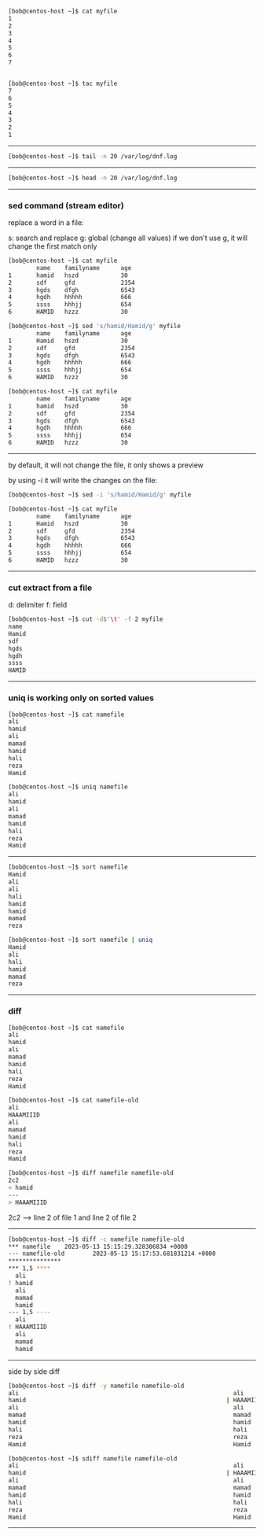 


```bash
[bob@centos-host ~]$ cat myfile 
1
2
3
4
5
6
7


[bob@centos-host ~]$ tac myfile 
7
6
5
4
3
2
1
```

________________________________________________________________________________________________


```bash
[bob@centos-host ~]$ tail -n 20 /var/log/dnf.log
```

________________________________________________________________________________________________


```bash
[bob@centos-host ~]$ head -n 20 /var/log/dnf.log

```

________________________________________________________________________________________________


### sed command (stream editor)

replace a word in a file:

s: search and replace
g: global (change all values) if we don't use g, it will change the first match only

```bash
[bob@centos-host ~]$ cat myfile 
        name    familyname      age
1       hamid   hszd            30
2       sdf     gfd             2354
3       hgds    dfgh            6543
4       hgdh    hhhhh           666
5       ssss    hhhjj           654
6       HAMID   hzzz            30
```


```bash
[bob@centos-host ~]$ sed 's/hamid/Hamid/g' myfile 
        name    familyname      age
1       Hamid   hszd            30
2       sdf     gfd             2354
3       hgds    dfgh            6543
4       hgdh    hhhhh           666
5       ssss    hhhjj           654
6       HAMID   hzzz            30

[bob@centos-host ~]$ cat myfile 
        name    familyname      age
1       hamid   hszd            30
2       sdf     gfd             2354
3       hgds    dfgh            6543
4       hgdh    hhhhh           666
5       ssss    hhhjj           654
6       HAMID   hzzz            30
```

________________________________________________________________________________________________


by default, it will not change the file, it only shows a preview

by using -i it will write the changes on the file:

```bash
[bob@centos-host ~]$ sed -i 's/hamid/Hamid/g' myfile

[bob@centos-host ~]$ cat myfile 
        name    familyname      age
1       Hamid   hszd            30
2       sdf     gfd             2354
3       hgds    dfgh            6543
4       hgdh    hhhhh           666
5       ssss    hhhjj           654
6       HAMID   hzzz            30
```

________________________________________________________________________________________________


### cut extract from a file

d: delimiter
f: field

```bash
[bob@centos-host ~]$ cut -d$'\t' -f 2 myfile 
name
Hamid
sdf
hgds
hgdh
ssss
HAMID
```

________________________________________________________________________________________________


### uniq is working only on sorted values

```bash
[bob@centos-host ~]$ cat namefile 
ali
hamid
ali
mamad
hamid
hali
reza
Hamid

[bob@centos-host ~]$ uniq namefile 
ali
hamid
ali
mamad
hamid
hali
reza
Hamid
```

________________________________________________________________________________________________




```bash
[bob@centos-host ~]$ sort namefile 
Hamid
ali
ali
hali
hamid
hamid
mamad
reza

[bob@centos-host ~]$ sort namefile | uniq
Hamid
ali
hali
hamid
mamad
reza
```

________________________________________________________________________________________________


### diff

```bash
[bob@centos-host ~]$ cat namefile
ali
hamid
ali
mamad
hamid
hali
reza
Hamid

[bob@centos-host ~]$ cat namefile-old 
ali
HAAAMIIID
ali
mamad
hamid
hali
reza
Hamid

[bob@centos-host ~]$ diff namefile namefile-old 
2c2
< hamid
---
> HAAAMIIID
```

2c2 --> line 2 of file 1 and line 2 of file 2


________________________________________________________________________________________________



```bash
[bob@centos-host ~]$ diff -c namefile namefile-old 
*** namefile    2023-05-13 15:15:29.328306834 +0000
--- namefile-old        2023-05-13 15:17:53.681831214 +0000
***************
*** 1,5 ****
  ali
! hamid
  ali
  mamad
  hamid
--- 1,5 ----
  ali
! HAAAMIIID
  ali
  mamad
  hamid
```

________________________________________________________________________________________________


side by side diff

```bash
[bob@centos-host ~]$ diff -y namefile namefile-old 
ali                                                             ali
hamid                                                         | HAAAMIIID
ali                                                             ali
mamad                                                           mamad
hamid                                                           hamid
hali                                                            hali
reza                                                            reza
Hamid                                                           Hamid
```

```bash
[bob@centos-host ~]$ sdiff namefile namefile-old 
ali                                                             ali
hamid                                                         | HAAAMIIID
ali                                                             ali
mamad                                                           mamad
hamid                                                           hamid
hali                                                            hali
reza                                                            reza
Hamid                                                           Hamid
```

________________________________________________________________________________________________

